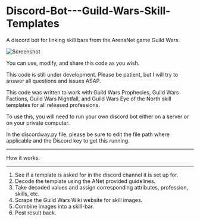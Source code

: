 # Discord-Bot---Guild-Wars-Skill-Templates
A discord bot for linking skill bars from the ArenaNet game Guild Wars.  

![Screenshot](https://i.imgur.com/R1zh4RR.jpg)

You can use, modify, and share this code as you wish. 

This code is still under development.  Please be patient, but I will try to answer all questions and issues ASAP.  

This code was written to work with Guild Wars Prophecies, Guild Wars Factions, Guild Wars Nightfall, and Guild Wars Eye of the North skill templates for all released professions.

To use this, you will need to run your own discord bot either on a server or on your private computer.

In the discordway.py file, please be sure to edit the file path where applicable and the Discord key to get this running.

_______________
How it works:
_______________

1) See if a template is asked for in the discord channel it is set up for.
2) Decode the template using the ANet provided guidelines.
3) Take decoded values and assign corresponding attributes, profession, skills, etc.
4) Scrape the Guild Wars Wiki website for skill images.
5) Combine images into a skill-bar.
6) Post result back.
